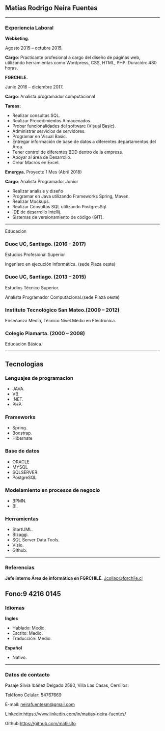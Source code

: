 ## Matías Rodrigo Neira Fuentes
____
### Experiencia Laboral
**Webketing**.

Agosto 2015 – octubre 2015.

**Cargo**: Practicante profesional a cargo del diseño de páginas web, utilizando herramientas como Wordpress, CSS, HTML, PHP.
Duración: 480 horas.

**FGRCHILE.**

Junio 2016 – diciembre 2017. 

**Cargo**: Analista programador computacional

**Tareas:**
-	Realizar consultas SQL.
-	Realizar Procedimientos Almacenados.
-	Probar funcionalidades del software (Visual Basic).
-	Administrar servicios de servidores.
-	Programar en Visual Basic.
-	Entregar información de base de datos a diferentes departamentos del Área.
-	Tener control de diferentes BDD dentro de la empresa.
-	Apoyar al área de Desarrollo.
-	Crear Macros en Excel.


**Emergya.**
Proyecto 1 Mes (Abril 2018)

**Cargo**: Analista Programador Junior

- Realizar analisis y diseño
- Programar en Java utilizando Frameworks Spring, Maven.
- Realizar Mockups.
- Realizar Consultas SQL utilizando PostgresSql.
- IDE de desarrollo Intellij.
- Sistemas de versionamiento de código (GIT).
----
Educacion


### Duoc UC, Santiago. (2016 – 2017)

Estudios Profesional Superior

Ingeniero en ejecución Informática. (sede Plaza oeste)

### Duoc UC, Santiago. (2013 – 2015)

Estudios Técnico Superior.

Analista Programador Computacional.(sede Plaza oeste)

### Instituto Tecnológico San Mateo.(2009 – 2012)
Enseñanza Media, Técnico Nivel Medio en Electrónica.


### Colegio Piamarta. (2000 – 2008)

Educación  Básica.


----
## Tecnologias
### Lenguajes de programacion
- JAVA.
- VB.
- .NET.
- PHP.
### Frameworks
- Spring.
- Boostrap.
- Hibernate

### Base de datos
- ORACLE
- MYSQL
- SQLSERVER
- PostgreSQL

### Modelamiento en procesos de negocio
- BPMN.
- BI.

### Herramientas
- StartUML.
- Bizaggi.
- SQL Server Data Tools.
- Visio.
- Github.

----
### Referencias
**Jefe interno Área de informática en FGRCHILE.**
Jcollao@fgrchile.cl

Fono:9 4216 0145
----
### Idiomas
**Ingles**
- Hablado: Medio.
- Escrito: Medio.
- Traducción: Medio.

**Español**
- Nativo.

----
### Datos de contacto
Pasaje Silvia Ibáñez Delgado 2590, Villa Las Casas, Cerrillos.

Teléfono Celular: 54767669

E-mail: neirafuentesm@gmail.com

Linkedin:https://www.linkedin.com/in/matias-neira-fuentes/

Github:https://github.com/matiisito
